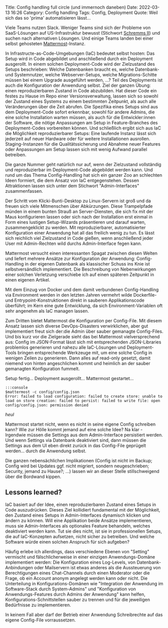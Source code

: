 Title: Config handling full circle (und immernoch daneben)
Date: 2022-03-13 16:26
Category: Config handling
Tags: Config, Deployment
Quote: Weil sich das so 'prima' automatisieren lässt...

Viele Teams nutzen Slack. Weniger Teams sind sich der Probleme von SaaS-Lösungen
auf US-Infrastruktur bewusst (Stichwort [Schremms
II](https://www.bfdi.bund.de/DE/Fachthemen/Inhalte/Europa-Internationales/Auswirkungen-Schrems-II-Urteil.html))
und suchen nach alternativen Lösungen. Und einige Teams landen bei einer selbst
gehosteten [Mattermost](https://mattermost.com/)-Instanz.

In Infrastructe-as-Code-Umgebungen (IaC) bedeutet selbst hosten: Das Setup wird
in Code abgebildet und anschließend durch ein Deployment ausgerollt. In einem
solchen Deployment-Code wird der Zielzustand des Setups beschrieben: Welche
Datenbanken braucht es, welche Datenbank- und Systemnutzer, welche
Webserver-Setups, welche Migrations-Schitte müssen bei einem Upgrade ausgeführt
werden, ...? Teil des Deployments ist auch die Konfiguration der Anwendung
selbst. Ziel der ganzen Übung: einen reproduzierbaren Zustand in Code
abzubilden. Hat dieser Code ein festes zu Hause im Repo einer
Versionsverwaltung, lassen sich so sowohl der Zustand eines Systems zu einem
bestimmten Zeitpunkt, als auch alle Veränderungen über die Zeit abrufen. Die
Spezifika eines Setups sind aus dem Deployment-Code sofort erkennbar, sowohl
für andere Admins, die eine solche Installation warten müssen, als auch für die
Entwickler:innen der Software, die nötige Anpassungen am Setup in
Feature-Branches des Deployment-Codes vorbereiten können. Und schließlich
ergibt sich aus IaC die Möglichkeit reproduzierbarer Setups: Eine laufende
Instanz lässt sich jederzeit auf neuer Hardware oder für weitere Installationen
ausrollen. Staging-Instanzen für die Qualitätssicherung und Abnahme neuer
Features oder Anpassungen am Setup lassen sich mit wenig Aufwand parallel
betreiben.

Die ganze Nummer geht natürlich nur auf, wenn der Zielzustand vollständig und
reproduzierbar im Deployment-Code abgebildet werden kann. Und rund um das Thema
Config-Handling hat sich ein ganzer Zoo an schlechten Ideen formiert, die dem
Ansatz von IaC entgegenstehen. Dessen Attraktionen lassen sich unter dem
Stichwort "Admin-Interfaces" zusammenfassen.

Der Schritt vom Klicki-Bunti-Desktop zu Linux-Servern ist groß und da freuen
sich viele Mitmenschen über Abkürzungen. Diese Trampelpfade münden in einem
bunten Strauß an Server-Diensten, die sich fix mit der Maus konfigurieren
lassen oder sich nach der Installation erst einmal in Form eines lustigen
Setup-Wizards präsentieren und darauf warten, zusammengeklickt zu werden. Mit
reproduzierbarer, automatisierter Konfiguration einer Anwendung hat all das
freilich wenig zu tun. Es lässt sich reichlich viel Zielzustand in Code gießen,
wenn anschließend jeder User mit Admin-Rechten wild durchs Admin-Interface
fegen kann.

Mattermost versucht einen interessanten Spagat zwischen diesen Welten und
liefert mehrere Ansätze zur Konfiguration der Anwendung: Config-Handling in der
eigenen Datenbank als klassischer Schuss ins Knie ist selbstversändlich
implementiert. Die Beschreibung von Nebenwirkungen einer solchen Verletzung
verschiebe ich auf einen späteren Zeitpunkt in einen eigenen Artikel.

Mit dem Einzug von Docker und dem damit verbundenen Config-Handling via
Environment werden in den letzten Jahren vermehrt wilde Dockerfile- und
Entrypoint-Konstruktionen direkt in sauberen Applikationscode überführt; im
Kern eine gute Entwicklung, da sich Environment-Variablen oft sehr angenehm als
IaC managen lassen.

Zum Dritten bietet Mattermost die Konfiguration per Config-File. Mit diesem
Ansatz lassen sich diverse DevOps-Disasters verwirklichen, aber gut
implementiert freut sich der:die Admin über sauber gemanagte Config-Files. Und
bis kurz vor die Zielgerade sieht das bei Mattermost vielversprechend aus:
Config im JSON-Format lässt sich mit entsprechenden JSON-Libraries problemlos
generieren und nahezu alle IaC-Lösungen und Deployment-Tools bringen
entsprechende Werkzeuge mit, um eine solche Config in wenigen Zeilen zu
generieren. Dann alles auf read-only gesetzt, damit niemend von hinten
angeschlichen kommt und heimlich an der sauber gemanagten Konfiguration
fummelt.

Setup fertig... Deployment ausgerollt... Mattermost gestartet...

    :::console
    $mattermost -c config/config.json
    Error: failed to load configuration: failed to create store: unable to load on store creation: failed to persist: failed to write file: open config/config.json: permission denied

*heul*

Mattermost startet nicht, wenn es nicht in seine eigene Config schreiben kann?
Wie zur Hölle kommt jemand auf eine solche Idee? Na klar - Irgendwie müssen die
Settings aus dem Admin-Interface persistiert werden. Und wenn Settings via
Datenbank deaktiviert sind, dann müssen die Settings aus dem UI eben direkt
zurück in das Config-File geprügelt werden... durch die Anwendung selbst.

Die ganzen nebensächlichen Implikationen (Config ist nicht im Backup; Config
wird bei Updates ggf. nicht migriert, sondern neugeschrieben; Security, jemand
zu Hause?; ...) lassen wir an dieser Stelle stillschweigend über die Bordwand
kippen.

## Lessons learned?

IaC basiert auf der Idee, einen reproduzierbaren Zustand eines Setups in Code
auszudrücken. Dieses Ziel kollidiert fundamental mit der Möglichkeit, den
Zustand eines Setups in Admin-Interfaces dynamisch klicken und ändern zu
können. Will eine Applikation beide Ansätze implementieren, muss sie
Admin-Interfaces als optionales Feature behandeln, welches deaktiviert werden
kann. Tut sie dies nicht, ist sie in professionellen Setups, die auf
IaC-Konzepten aufsetzen, nicht sicher zu betreiben. Und welche Software würde
einen solchen Anspruch für sich aufgeben?

Häufig erlebe ich allerdings, dass verschiedene Ebenen von "Setting" vermischt
und fälschlicherweise in einer einzigen Anwendungs-Domäne implementiert werden:
Die Konfiguration eines Log-Levels, von Datenbank-Anbindungen oder Mailservern
ist etwas anderes als die Aussteuerung von Berechtigungen eines Chat-Channels
durch einen Moderator oder die Frage, ob ein Account anonym angelegt werden
kann oder nicht. Die Unterteilung in Konfigurations-Domänen wie
"Integration der Anwendung im Software-Stack durch System-Admins" und
"Konfiguration von Anwendungs-Features durch Admins der Anwendung" kann helfen,
Konfigurations-Schnittstellen sauber zu trennen und für die jeweiligen
Bedürfnisse zu implementieren.

In keinem Fall aber darf der Betrieb einer Anwendung Schreibrechte auf das
eigene Config-File vorraussetzen.
